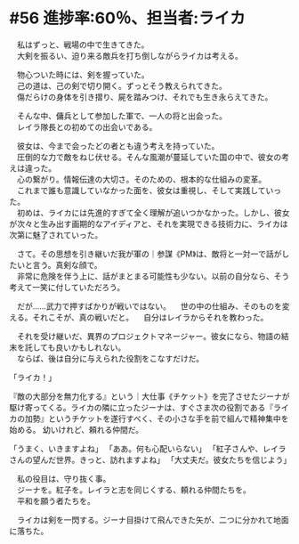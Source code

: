 # #56 進捗率:60％、担当者:ライカ
　私はずっと、戦場の中で生きてきた。  
　大剣を振るい、迫り来る敵兵を打ち倒しながらライカは考える。

　物心ついた時には、剣を握っていた。  
　己の道は、己の剣で切り開く。ずっとそう教えられてきた。  
　傷だらけの身体を引き摺り、屍を踏みつけ、それでも生き永らえてきた。

　そんな中、傭兵として参加した軍で、一人の将と出会った。  
　レイラ隊長との初めての出会いである。

　彼女は、今まで会ったどの者とも違う考えを持っていた。  
　圧倒的な力で敵をねじ伏せる。そんな風潮が蔓延していた国の中で、彼女の考えは違った。  
　心の繋がり。情報伝達の大切さ。そのための、根本的な仕組みの変革。  
　これまで誰も意識していなかった面を、彼女は重視し、そして実践していった。  
　初めは、ライカには先進的すぎて全く理解が追いつかなかった。しかし、彼女が次々と生み出す画期的なアイディアと、それを実現できる技術力に、ライカは次第に魅了されていった。

　さて。その思想を引き継いだ我が軍の｜参謀《PM》は、敵将と一対一で話がしたいと言う。真剣な顔で。  
　非常に危険を伴う上に、話がまとまる可能性も少ない。以前の自分なら、そう考えて一笑に付していただろう。

　だが……武力で押すばかりが戦いではない。
　世の中の仕組み、そのものを変える。それこそが、真の戦いだと。
　自分はレイラからそれを教わった。  

　それを受け継いだ、異界のプロジェクトマネージャー。彼女になら、物語の結末を託しても良いかもしれない。  
　ならば、後は自分に与えられた役割をこなすだけだ。

「ライカ！」

『敵の大部分を無力化する』という｜大仕事《チケット》を完了させたジーナが駆け寄ってくる。ライカの隣に立ったジーナは、すぐさま次の役割である『ライカの加勢』というチケットを遂行すべく、その小さな手を前で組んで精神集中を始める。
幼いけれど、頼れる仲間だ。

「うまく、いきますよね」
「ああ。何も心配いらない」
「紅子さんや、レイラさんの望んだ世界。きっと、訪れますよね」
「大丈夫だ。彼女たちを信じよう」

　私の役目は、守り抜く事。  
　ジーナを。紅子を。レイラと志を同じくする、頼れる仲間たちを。  
　平和を願う者たちを。

　ライカは剣を一閃する。ジーナ目掛けて飛んできた矢が、二つに分かれて地面に落ちた。
